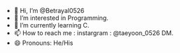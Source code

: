 - 👋 Hi, I’m @Betrayal0526
- 👀 I’m interested in Programming.
- 🌱 I’m currently learning C.
- 📫 How to reach me : instargram : @taeyoon_0526 DM.
- 😄 Pronouns: He/His

<!---
Betrayal0526/Betrayal0526 is a ✨ special ✨ repository because its `README.md` (this file) appears on your GitHub profile.
You can click the Preview link to take a look at your changes.
--->
